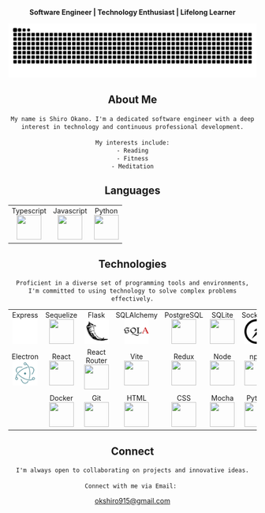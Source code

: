 <p align="center">
    <strong>Software Engineer | Technology Enthusiast | Lifelong Learner</strong>
</p>

<picture>
  <source media="(prefers-color-scheme: dark)" srcset="https://raw.githubusercontent.com/shirokano/shirokano/output/github-grid-snake-dark.svg" />
  <source media="(prefers-color-scheme: light)" srcset="https://raw.githubusercontent.com/shirokano/shirokano/output/github-grid-snake.svg" />
  <img alt="github-snake" src="https://raw.githubusercontent.com/shirokano/shirokano/output/github-grid-snake.svg" />
</picture>


<div align="center">
	<h2>About Me</h2>
</div>

<div align="center">

```
My name is Shiro Okano. I'm a dedicated software engineer with a deep interest in technology and continuous professional development.

My interests include:
- Reading
- Fitness
- Meditation
```

</div>

<!-- Languages List -->
<div align="center">
    <h2>Languages</h2>
    <table>
        <tr>
            <td align="center">
                <div>Typescript</div>
                <img height="50" width="50"
                    src="https://cdn.jsdelivr.net/gh/devicons/devicon@latest/icons/typescript/typescript-plain.svg" />
            </td>
            <td align="center">
                <div>Javascript</div>
                <img height="50" width="50"
                    src="https://cdn.jsdelivr.net/gh/devicons/devicon@latest/icons/javascript/javascript-plain.svg" />
            </td>
            <td align="center">
                <div>Python</div>
                <img height="50" width="50"
                    src="https://cdn.jsdelivr.net/gh/devicons/devicon@latest/icons/python/python-original.svg" />
            </td>
        </tr>
    </table>
</div>

<div align="center">
	<h2>Technologies</h2>
</div>

<div align="center">

```
Proficient in a diverse set of programming tools and environments,
I'm committed to using technology to solve complex problems effectively.
```

</div>

<!-- Technologies List -->
<div align="center">
    <!-- <h2>Technologies</h2> -->
    <!-- <p>
        Proficient in a diverse set of programming tools and environments, I'm committed to using technology to solve
        complex problems effectively.
    </p> -->
    <table>
        <tr>
            <td align="center">
                <div>Express</div><img height="50" width="50" src="./assets/express.svg">
            </td>
            <td align="center">
                <div>Sequelize</div><img height="50" width="50"
                    src="https://cdn.jsdelivr.net/gh/devicons/devicon@latest/icons/sequelize/sequelize-original.svg" />
            </td>
            <td align="center">
                <div>Flask</div><img height="50" width="50" src="./assets/flask.svg">
            </td>
            <td align="center">
                <div>SQLAlchemy</div><img height="50" width="50" src="./assets/sqlalchemy.svg">
            </td>
            <td align="center">
                <div>PostgreSQL</div><img height="50" width="50"
                    src="https://cdn.jsdelivr.net/gh/devicons/devicon@latest/icons/postgresql/postgresql-original.svg" />
            </td>
            <td align="center">
                <div>SQLite</div><img height="50" width="50"
                    src="https://cdn.jsdelivr.net/gh/devicons/devicon@latest/icons/sqlite/sqlite-original.svg" />
            </td>
            <td align="center">
                <div>Socket.io</div><img height="50" width="50" src="./assets/socketio.svg">
            </td>
            <td align="center">
                <div>AWS</div><img height="50" width="50"
                    src="https://cdn.jsdelivr.net/gh/devicons/devicon@latest/icons/amazonwebservices/amazonwebservices-plain-wordmark.svg" />
            </td>
        </tr>
        <tr>
            <td align="center">
                <div>Electron</div><img height="50" width="50" src="./assets/electron.svg">
            </td>
            <td align="center">
                <div>React</div><img height="50" width="50"
                    src="https://cdn.jsdelivr.net/gh/devicons/devicon@latest/icons/react/react-original.svg" />
            </td>
            <td align="center">
                <div>React Router</div><img height="50" width="50"
                    src="https://cdn.jsdelivr.net/gh/devicons/devicon@latest/icons/reactrouter/reactrouter-original.svg" />
            </td>
            <td align="center">
                <div>Vite</div><img height="50" width="50"
                    src="https://cdn.jsdelivr.net/gh/devicons/devicon@latest/icons/vitejs/vitejs-original.svg" />
            </td>
            <td align="center">
                <div>Redux</div><img height="50" width="50"
                    src="https://cdn.jsdelivr.net/gh/devicons/devicon@latest/icons/redux/redux-original.svg" />
            </td>
            <td align="center">
                <div>Node</div><img height="50" width="50"
                    src="https://cdn.jsdelivr.net/gh/devicons/devicon@latest/icons/nodejs/nodejs-original.svg" />
            </td>
            <td align="center">
                <div>npm</div><img height="50" width="50"
                    src="https://cdn.jsdelivr.net/gh/devicons/devicon@latest/icons/npm/npm-original-wordmark.svg" />
            </td>
            <td align="center">
                <div>Bun</div><img height="50" width="50"
                    src="https://cdn.jsdelivr.net/gh/devicons/devicon@latest/icons/bun/bun-original.svg" />
            </td>
        </tr>
        <tr>
            <td align="center" colspan="1"></td>
            <td align="center">
                <div>Docker</div><img height="50" width="50"
                    src="https://cdn.jsdelivr.net/gh/devicons/devicon@latest/icons/docker/docker-original.svg" />
            </td>
            <td align="center">
                <div>Git</div><img height="50" width="50"
                    src="https://cdn.jsdelivr.net/gh/devicons/devicon@latest/icons/git/git-original.svg" />
            </td>
            <td align="center">
                <div>HTML</div><img height="50" width="50"
                    src="https://cdn.jsdelivr.net/gh/devicons/devicon@latest/icons/html5/html5-original.svg" />
            </td>
            <td align="center">
                <div>CSS</div><img height="50" width="50"
                    src="https://cdn.jsdelivr.net/gh/devicons/devicon@latest/icons/css3/css3-original.svg" />
            </td>
            <td align="center">
                <div>Mocha</div><img height="50" width="50"
                    src="https://cdn.jsdelivr.net/gh/devicons/devicon@latest/icons/mocha/mocha-original.svg" />
            </td>
            <td align="center">
                <div>Pytest</div><img height="50" width="50"
                    src="https://cdn.jsdelivr.net/gh/devicons/devicon@latest/icons/pytest/pytest-original.svg" />
            </td>
			<td align="center" colspan="1"></td>
        </tr>
    </table>
</div>

<div align="center">
    <h2>Connect</h2>
</div>

<div align="center">

```
I'm always open to collaborating on projects and innovative ideas.

Connect with me via Email: 
```

</div>

<p align="center">
	<a href="mailto:okshiro915@gmail.com">
		okshiro915@gmail.com
	</a>
</p>

